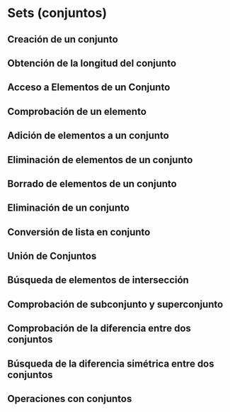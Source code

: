 # Sets (conjuntos) 

## Creación de un conjunto
## Obtención de la longitud del conjunto
## Acceso a Elementos de un Conjunto
## Comprobación de un elemento
## Adición de elementos a un conjunto
## Eliminación de elementos de un conjunto
## Borrado de elementos de un conjunto
## Eliminación de un conjunto
## Conversión de lista en conjunto
## Unión de Conjuntos
## Búsqueda de elementos de intersección
## Comprobación de subconjunto y superconjunto
## Comprobación de la diferencia entre dos conjuntos
## Búsqueda de la diferencia simétrica entre dos conjuntos
## Operaciones con conjuntos

